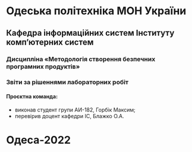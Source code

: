 # Одеська політехніка МОН України
## Кафедра інформаційних систем Інституту комп’ютерних систем
### Дисципліна «Методологія створення безпечних програмних продуктів»
### Звіти за рішеннями лабораторних робіт
#### Проєктна команда:
- виконав студент групи АИ-182, Горбік Максим;
- перевірив доцент кафедри ІС, Блажко О.А.
# Одеса-2022
